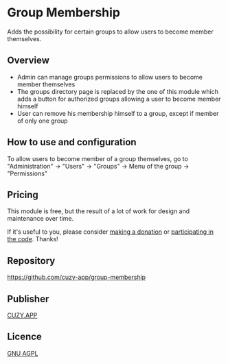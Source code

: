 # Group Membership

Adds the possibility for certain groups to allow users to become member themselves.

## Overview

- Admin can manage groups permissions to allow users to become member themselves
- The groups directory page is replaced by the one of this module which adds a button for authorized groups allowing a user to become member himself
- User can remove his membership himself to a group, except if member of only one group

## How to use and configuration

To allow users to become member of a group themselves, go to "Administration" -> "Users" -> "Groups" -> Menu of the group -> "Permissions"

## Pricing

This module is free, but the result of a lot of work for design and maintenance over time.

If it's useful to you, please consider [making a donation](https://www.cuzy.app/checkout/donate/) or [participating in the code](https://github.com/cuzy-app/group-membership). Thanks!

## Repository

https://github.com/cuzy-app/group-membership

## Publisher

[CUZY.APP](https://www.cuzy.app/)

## Licence

[GNU AGPL](https://github.com/cuzy-app/group-membership/blob/master/docs/LICENCE.md)
